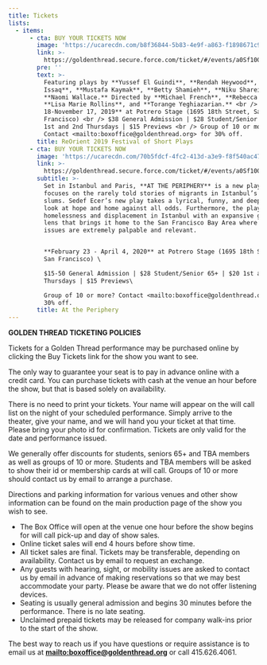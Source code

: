 ```yaml
---
title: Tickets
lists:
  - items:
      - cta: BUY YOUR TICKETS NOW
        image: 'https://ucarecdn.com/b8f36844-5b83-4e9f-a863-f1898671c9fe/'
        link: >-
          https://goldenthread.secure.force.com/ticket/#/events/a0Sf1000006r1HhEAI
        pre: ''
        text: >-
          Featuring plays by **Yussef El Guindi**, **Rendah Heywood**, **Lameece
          Issaq**, **Mustafa Kaymak**, **Betty Shamieh**, **Niku Sharei**, and
          **Naomi Wallace.** Directed by **Michael French**, **Rebecca Novick**,
          **Lisa Marie Rollins**, and **Torange Yeghiazarian.** <br /> **October
          18-November 17, 2019** at Potrero Stage (1695 18th Street, San
          Francisco) <br /> $38 General Admission | $28 Student/Senior 65+ | $20
          1st and 2nd Thursdays | $15 Previews <br /> Group of 10 or more?
          Contact <mailto:boxoffice@goldenthread.org> for 30% off.
        title: ReOrient 2019 Festival of Short Plays
      - cta: BUY YOUR TICKETS NOW
        image: 'https://ucarecdn.com/70b5fdcf-4fc2-413d-a3e9-f8f540ac47ad/'
        link: >-
          https://goldenthread.secure.force.com/ticket/#/events/a0Sf1000006r1HhEAI
        subtitle: >-
          Set in Istanbul and Paris, **AT THE PERIPHERY** is a new play that
          focuses on the rarely told stories of migrants in Istanbul’s urban
          slums. Sedef Ecer’s new play takes a lyrical, funny, and deeply human
          look at hope and home against all odds. Furthermore, the play examines
          homelessness and displacement in Istanbul with an expansive global
          lens that brings it home to the San Francisco Bay Area where these
          issues are extremely palpable and relevant.


          **February 23 - April 4, 2020** at Potrero Stage (1695 18th Street,
          San Francisco) \

          $15-50 General Admission | $28 Student/Senior 65+ | $20 1st and 2nd
          Thursdays | $15 Previews\

          Group of 10 or more? Contact <mailto:boxoffice@goldenthread.org> for
          30% off.
        title: At the Periphery
---
```

**GOLDEN THREAD TICKETING POLICIES**

Tickets for a Golden Thread performance may be purchased online by clicking the Buy Tickets link for the show you want to see.

The only way to guarantee your seat is to pay in advance online with a credit card. You can purchase tickets with cash at the venue an hour before the show, but that is based solely on availability.

There is no need to print your tickets. Your name will appear on the will call list on the night of your scheduled performance. Simply arrive to the theater, give your name, and we will hand you your ticket at that time. Please bring your photo id for confirmation. Tickets are only valid for the date and performance issued.

We generally offer discounts for students, seniors 65+ and TBA members as well as groups of 10 or more. Students and TBA members will be asked to show their id or membership cards at will call. Groups of 10 or more should contact us by email to arrange a purchase.

Directions and parking information for various venues and other show information can be found on the main production page of the show you wish to see.

* The Box Office will open at the venue one hour before the show begins for will call pick-up and day of show sales.
* Online ticket sales will end 4 hours before show time.
* All ticket sales are final. Tickets may be transferable, depending on availability. Contact us by email to request an exchange.
* Any guests with hearing, sight, or mobility issues are asked to contact us by email in advance of making reservations so that we may best accommodate your party. Please be aware that we do not offer listening devices.
* Seating is usually general admission and begins 30 minutes before the performance. There is no late seating.
* Unclaimed prepaid tickets may be released for company walk-ins prior to the start of the show.

The best way to reach us if you have questions or require assistance is to email us at **<mailto:boxoffice@goldenthread.org>** or call 415.626.4061.
